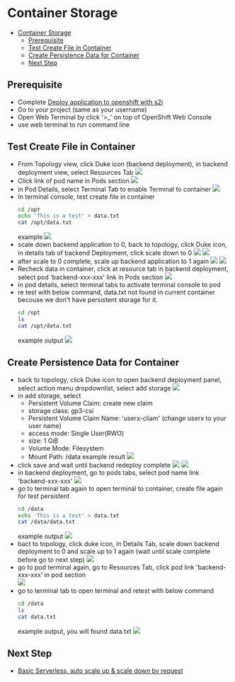 # Container Storage
<!-- TOC -->

- [Container Storage](#container-storage)
  - [Prerequisite](#prerequisite)
  - [Test Create File in Container](#test-create-file-in-container)
  - [Create Persistence Data for Container](#create-persistence-data-for-container)
  - [Next Step](#next-step)

<!-- /TOC -->
## Prerequisite
- Complete [Deploy application to openshift with s2i](deploywiths2i.md)
- Go to your project (same as your username)
- Open Web Terminal by click '>_' on top of OpenShift Web Console
- use web terminal to run command line

## Test Create File in Container
- From Topology view, click Duke icon (backend deployment), in backend deployment view, select Resources Tab
  ![](images/storage_1.png)
- Click link of pod name in Pods section
  ![](images/storage_2.png)
- in Pod Details, select Terminal Tab to enable Terminal to container
  ![](images/storage_3.png)
- In terminal console, test create file in container
  ```bash
  cd /opt
  echo 'This is a test' > data.txt
  cat /opt/data.txt
  ```
  example 
  ![](images/storage_4.png)
- scale down backend application to 0, back to topology, click Duke icon, in details tab of backend Deployment, click scale down to 0
  ![](images/storage_5.png)
  ![](images/storage_6.png)
- after scale to 0 complete, scale up backend application to 1 again
  ![](images/storage_7.png)
  ![](images/storage_8.png)
- Recheck data in container, click at resource tab in backend deployment, select pod 'backend-xxx-xxx' link in Pods section
  ![](images/storage_9.png)  
- in pod details, select terminal tabs to activate terminal console to pod
- re test with below command, data.txt not found in current container becouse we don't have persistent storage for it.
  ```bash
  cd /opt
  ls
  cat /opt/data.txt
  ```
  example output
  ![](images/storage_10.png)
  
## Create Persistence Data for Container
- back to topology, click Duke icon to open backend deployment panel, select action menu dropdownlist, select add storage
  ![](images/storage_11.png)
- in add storage, select
  - Persistent Volume Claim: create new claim
  - storage class: gp3-csi
  - Persistent Volume Claim Name: 'userx-cliam' (change userx to your user name)
  - access mode: Single User(RWO)
  - size: 1 GiB
  - Volume Mode: Filesystem
  - Mount Path: /data
  example result
  ![](images/storage_12.png)
- click save and wait until backend redeploy complete
  ![](images/storage_13.png)
  ![](images/storage_14.png)
- in backend deployment, go to pods tabs, select pod name link 'backend-xxx-xxx'
  ![](images/storage_15.png)
- go to terminal tab again to open terminal to container, create file again for test persistent
  ```bash
  cd /data
  echo 'This is a test' > data.txt
  cat /data/data.txt
  ```
  example output
  ![](images/storage_17.png)  
- bact to topology, click duke icon, in Details Tab, scale down backend deployment to 0 and scale up to 1 again (wait until scale complete before go to next step)
  ![](images/storage_18.png)
- go to pod terminal again, go to Resources Tab, click pod link 'backend-xxx-xxx' in pod section  
  ![](images/storage_19.png)  
- go to terminal tab to open terminal and retest with below command
  ```bash
  cd /data
  ls
  cat data.txt
  ```
  example output, you will found data.txt 
  ![](images/storage_20.png)  
  
## Next Step
- [Basic Serverless, auto scale up & scale down by request](serverless.md)




